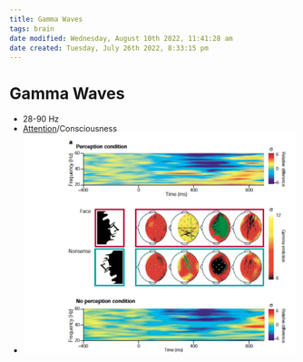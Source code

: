 ```yaml
---
title: Gamma Waves
tags: brain
date modified: Wednesday, August 10th 2022, 11:41:28 am
date created: Tuesday, July 26th 2022, 8:33:15 pm
---
```


# Gamma Waves
- 28-90 Hz
- [Attention](Attention.md)/Consciousness
- ![im](assets/Pasted%20image%2020220502161142.png)

